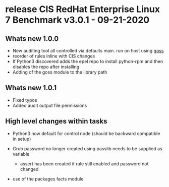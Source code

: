 # release CIS RedHat Enterprise Linux 7 Benchmark v3.0.1 - 09-21-2020

## Whats new 1.0.0

- New auditing tool all controlled via defaults main. run on host using [goss](https://github.com/aelsabbahy/goss)
- reorder of rules inline with CIS changes
- If Python3 discovered adds the epel repo to install python-rpm and then disables the repo after installing
- Adding of the goss module to the library path

## Whats new 1.0.1
- Fixed typos
- Added audit output file permissions

## High level changes within tasks

- Python3 now default for control node (should be backward compatible in setup)
- Grub password no longer created using passlib needs to be supplied as variable

  - assert has been created if rule still enabled and password not changed

- use of the packages facts module
